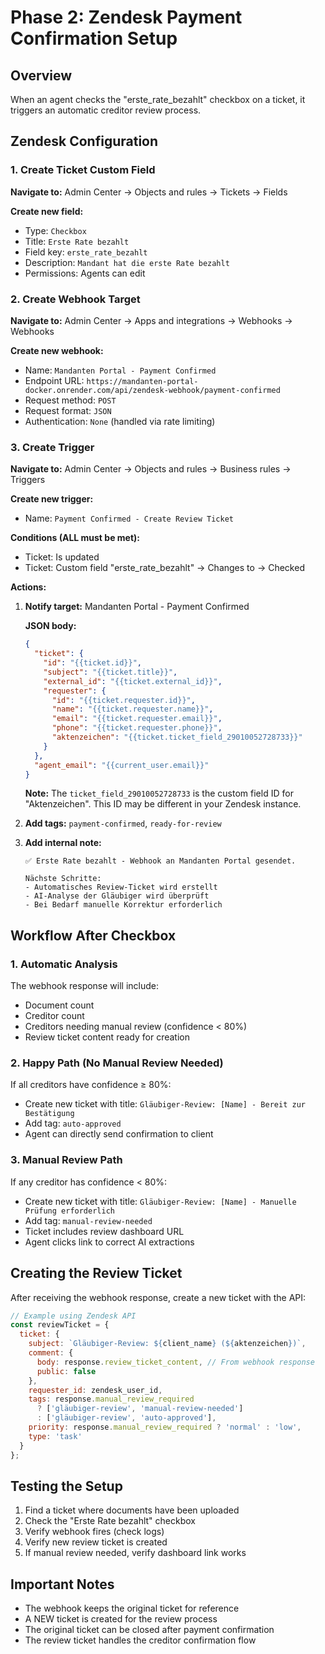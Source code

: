# Phase 2: Zendesk Payment Confirmation Setup

## Overview
When an agent checks the "erste_rate_bezahlt" checkbox on a ticket, it triggers an automatic creditor review process.

## Zendesk Configuration

### 1. Create Ticket Custom Field

**Navigate to:** Admin Center → Objects and rules → Tickets → Fields

**Create new field:**
- Type: `Checkbox`
- Title: `Erste Rate bezahlt`
- Field key: `erste_rate_bezahlt`
- Description: `Mandant hat die erste Rate bezahlt`
- Permissions: Agents can edit

### 2. Create Webhook Target

**Navigate to:** Admin Center → Apps and integrations → Webhooks → Webhooks

**Create new webhook:**
- Name: `Mandanten Portal - Payment Confirmed`
- Endpoint URL: `https://mandanten-portal-docker.onrender.com/api/zendesk-webhook/payment-confirmed`
- Request method: `POST`
- Request format: `JSON`
- Authentication: `None` (handled via rate limiting)

### 3. Create Trigger

**Navigate to:** Admin Center → Objects and rules → Business rules → Triggers

**Create new trigger:**
- Name: `Payment Confirmed - Create Review Ticket`

**Conditions (ALL must be met):**
- Ticket: Is updated
- Ticket: Custom field "erste_rate_bezahlt" → Changes to → Checked

**Actions:**
1. **Notify target:** Mandanten Portal - Payment Confirmed
   
   **JSON body:**
   ```json
   {
     "ticket": {
       "id": "{{ticket.id}}",
       "subject": "{{ticket.title}}",
       "external_id": "{{ticket.external_id}}",
       "requester": {
         "id": "{{ticket.requester.id}}",
         "name": "{{ticket.requester.name}}",
         "email": "{{ticket.requester.email}}",
         "phone": "{{ticket.requester.phone}}",
         "aktenzeichen": "{{ticket.ticket_field_29010052728733}}"
       }
     },
     "agent_email": "{{current_user.email}}"
   }
   ```
   
   **Note:** The `ticket_field_29010052728733` is the custom field ID for "Aktenzeichen". This ID may be different in your Zendesk instance.

2. **Add tags:** `payment-confirmed`, `ready-for-review`

3. **Add internal note:**
   ```
   ✅ Erste Rate bezahlt - Webhook an Mandanten Portal gesendet.
   
   Nächste Schritte:
   - Automatisches Review-Ticket wird erstellt
   - AI-Analyse der Gläubiger wird überprüft
   - Bei Bedarf manuelle Korrektur erforderlich
   ```

## Workflow After Checkbox

### 1. Automatic Analysis
The webhook response will include:
- Document count
- Creditor count
- Creditors needing manual review (confidence < 80%)
- Review ticket content ready for creation

### 2. Happy Path (No Manual Review Needed)
If all creditors have confidence ≥ 80%:
- Create new ticket with title: `Gläubiger-Review: [Name] - Bereit zur Bestätigung`
- Add tag: `auto-approved`
- Agent can directly send confirmation to client

### 3. Manual Review Path
If any creditor has confidence < 80%:
- Create new ticket with title: `Gläubiger-Review: [Name] - Manuelle Prüfung erforderlich`
- Add tag: `manual-review-needed`
- Ticket includes review dashboard URL
- Agent clicks link to correct AI extractions

## Creating the Review Ticket

After receiving the webhook response, create a new ticket with the API:

```javascript
// Example using Zendesk API
const reviewTicket = {
  ticket: {
    subject: `Gläubiger-Review: ${client_name} (${aktenzeichen})`,
    comment: {
      body: response.review_ticket_content, // From webhook response
      public: false
    },
    requester_id: zendesk_user_id,
    tags: response.manual_review_required 
      ? ['gläubiger-review', 'manual-review-needed']
      : ['gläubiger-review', 'auto-approved'],
    priority: response.manual_review_required ? 'normal' : 'low',
    type: 'task'
  }
};
```

## Testing the Setup

1. Find a ticket where documents have been uploaded
2. Check the "Erste Rate bezahlt" checkbox
3. Verify webhook fires (check logs)
4. Verify new review ticket is created
5. If manual review needed, verify dashboard link works

## Important Notes

- The webhook keeps the original ticket for reference
- A NEW ticket is created for the review process
- The original ticket can be closed after payment confirmation
- The review ticket handles the creditor confirmation flow